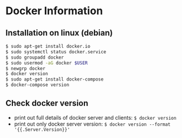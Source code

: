 # Docker Information

## Installation on linux (debian)
```bash
$ sudo apt-get install docker.io
$ sudo systemctl status docker.service
$ sudo groupadd docker
$ sudo usermod -aG docker $USER
$ newgrp docker
$ docker version
$ sudo apt-get install docker-compose
$ docker-compose version
```

## Check docker version
- print out full details of docker server and clients: ```$ docker version```
- print out only docker server version: ```$ docker version --format '{{.Server.Version}}'```


